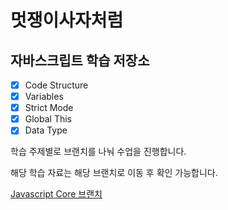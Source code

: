 # 멋쟁이사자처럼
## 자바스크립트 학습 저장소

- [x] Code Structure
- [x] Variables
- [x] Strict Mode
- [x] Global This
- [x] Data Type

학습 주제별로 브랜치를 나눠 수업을 진행합니다.

해당 학습 자료는 해당 브랜치로 이동 후 확인 가능합니다.

[Javascript Core 브랜치](https://www.naver.com)
